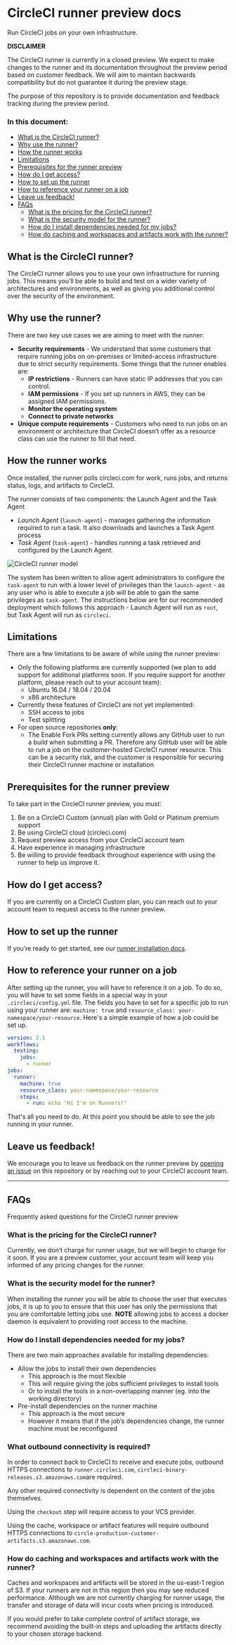 # CircleCI runner preview docs
Run CircleCI jobs on your own infrastructure.

**DISCLAIMER**

The CircleCI runner is currently in a closed preview. We expect to make changes to the runner and its documentation throughout the preview period based on customer feedback. We will aim to maintain backwards compatibility but do not guarantee it during the preview stage.

The purpose of this repository is to provide documentation and feedback tracking during the preview period.

### In this document:
- [What is the CircleCI runner?](#what-is-the-circleci-runner-)
- [Why use the runner?](#why-use-the-runner-)
- [How the runner works](#how-the-runner-works)
- [Limitations](#limitations)
- [Prerequisites for the runner preview](#prerequisites-for-the-runner-preview)
- [How do I get access?](#how-do-i-get-access-)
- [How to set up the runner](#how-to-set-up-the-runner)
- [How to reference your runner on a job](#how-to-reference-your-runner-on-a-job)
- [Leave us feedback!](#leave-us-feedback-)
- [FAQs](#faqs)
  * [What is the pricing for the CircleCI runner?](#what-is-the-pricing-for-the-circleci-runner-)
  * [What is the security model for the runner?](#what-is-the-security-model-for-the-runner-)
  * [How do I install dependencies needed for my jobs?](#how-do-i-install-dependencies-needed-for-my-jobs-)
  * [How do caching and workspaces and artifacts work with the runner?](#how-do-caching-and-workspaces-and-artifacts-work-with-the-runner-)


## What is the CircleCI runner?
The CircleCI runner allows you to use your own infrastructure for running jobs. This means you’ll be able to  build and test on a wider variety of architectures and environments, as well as giving you additional control over the security of the environment.

## Why use the runner?
There are two key use cases we are aiming to meet with the runner:
- **Security requirements** - We understand that some customers that require running jobs on on-premises or limited-access infrastructure due to strict security requirements. Some things that the runner enables are:
  - **IP restrictions** - Runners can have static IP addresses that you can control.
  - **IAM permissions** - If you set up runners in AWS, they can be assigned IAM permissions.
  - **Monitor the operating system**
  - **Connect to private networks**
- **Unique compute requirements** - Customers who need to run jobs on an environment or architecture that CircleCI doesn’t offer as a resource class can use the runner to fill that need.

## How the runner works
Once installed, the runner polls circleci.com for work, runs jobs, and returns status, logs, and artifacts to CircleCI.

The runner consists of two components: the Launch Agent and the Task Agent

 - *Launch Agent* (`launch-agent`) - manages gathering the information required to run a task. It also downloads and launches a Task Agent process
 - *Task Agent* (`task-agent`) - handles running a task retrieved and configured by the Launch Agent.

![CircleCI runner model](/src/img/runner-model.png)

The system has been written to allow agent administrators to configure the `task-agent` to run with a lower level of privileges than the `launch-agent` - as any user who is able to execute a job will be able to gain the same privileges as `task-agent`. The instructions below are for our recommended deployment which follows this approach - Launch Agent will run as `root`, but Task Agent will run as `circleci`.

## Limitations
There are a few limitations to be aware of while using the runner preview:

- Only the following platforms are currently supported (we plan to add support for additional platforms soon. If you require support for another platform, please reach out to your account team):
  - Ubuntu 16.04 / 18.04 / 20.04
  - x86 architecture
- Currently these features of CircleCI are not yet implemented:
  - SSH access to jobs
  - Test splitting
- For open source repositories **only**:
  - The Enable Fork PRs setting currently allows any GitHub user to run a build when submitting a PR. Therefore any GitHub user will be able to run a job on the customer-hosted CircleCI runner resource. This can be a security risk, and the customer is responsible for securing their CircleCI runner machine or installation

## Prerequisites for the runner preview
To take part in the CircleCI runner preview, you must:
1. Be on a CircleCI Custom (annual) plan with Gold or Platinum premium support
1. Be using CircleCI cloud (circleci.com)
1. Request preview access from your CircleCI account team
1. Have experience in managing infrastructure
1. Be willing to provide feedback throughout experience with using the runner to help us improve it.

## How do I get access?
If you are currently on a CircleCI Custom plan, you can reach out to your account team to request access to the runner preview.

## How to set up the runner
If you’re ready to get started, see our [runner installation docs](INSTALL.md).

## How to reference your runner on a job
After setting up the runner, you will have to reference it on a job. To do so, you will have to set some fields in a special way in your `.circleci/config.yml` file. The fields you have to set for a specific job to run using your runner are: `machine: true` and `resource_class: your-namespace/your-resource`.
Here's a simple example of how a job could be set up.

```yml
version: 2.1
workflows:
  testing:
    jobs:
      - runner
jobs:
  runner:
    machine: true
    resource_class: your-namespace/your-resource
    steps:
      - run: echo "Hi I'm on Runners!"
```

That's all you need to do. At this point you should be able to see the job running in your runner.

## Leave us feedback!
We encourage you to leave us feedback on the runner preview by [opening an issue](https://github.com/CircleCI-Public/runner-preview-docs/issues/new) on this repository or by reaching out to your CircleCI account team.

---

## FAQs
Frequently asked questions for the CircleCI runner preview

### What is the pricing for the CircleCI runner?
Currently, we don’t charge for runner usage, but we will begin to charge for it soon. If you are a preview customer, your account team will keep you informed of any pricing changes for the runner.

### What is the security model for the runner?
When installing the runner you will be able to choose the user that executes jobs, it is up to you to ensure that this user has only the permissions that you are comfortable letting jobs use.
**NOTE** allowing jobs to access a docker daemon is equivalent to providing root access to the machine.

### How do I install dependencies needed for my jobs?
There are two main approaches available for installing dependencies:
- Allow the jobs to install their own dependencies
  - This approach is the most flexible
  - This will require giving the jobs sufficient privileges to install tools
  - Or to install the tools in a non-overlapping manner (eg. into the working directory)
- Pre-install dependencies on the runner machine
  - This approach is the most secure
  - However it means that if the job’s dependencies change, the runner machine must be reconfigured

### What outbound connectivity is required?
In order to connect back to CircleCI to receive and execute jobs, outbound HTTPS connections to `runner.circleci.com`, `circleci-binary-releases.s3.amazonaws.com`are required.

Any other required connectivity is dependent on the content of the jobs themselves.

Using the `checkout` step will require access to your VCS provider.

Using the cache, workspace or artifact features will require outbound HTTPS connections to `circle-production-customer-artifacts.s3.amazonaws.com`.

### How do caching and workspaces and artifacts work with the runner?
Caches and workspaces and artifacts will be stored in the us-east-1 region of S3. If your runners are not in this region then you may see reduced performance. Although we are not currently charging for runner usage, the transfer and storage of data will incur costs when pricing is introduced.

If you would prefer to take complete control of artifact storage, we recommend avoiding the built-in steps and uploading the artifacts directly to your chosen storage backend.
